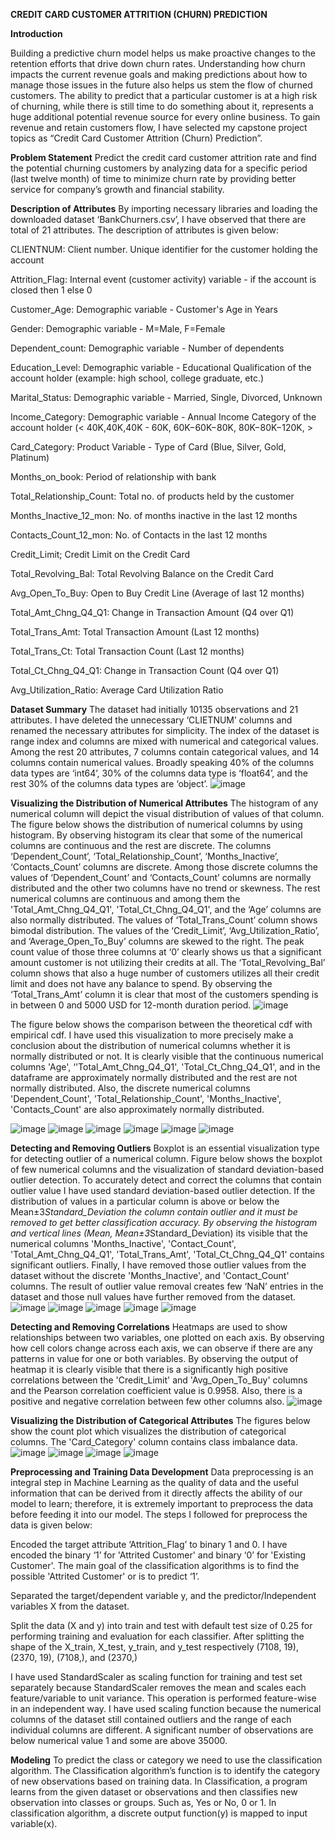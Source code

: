 **CREDIT CARD CUSTOMER ATTRITION (CHURN) PREDICTION**

**Introduction**

Building a predictive churn model helps us make proactive changes to the retention efforts that drive down churn rates. Understanding how churn impacts the current revenue goals and making predictions about how to manage those issues in the future also helps us stem the flow of churned customers. The ability to predict that a particular customer is at a high risk of churning, while there is still time to do something about it, represents a huge additional potential revenue source for every online business. To gain revenue and retain customers flow, I have selected my capstone project topics as “Credit Card Customer Attrition (Churn) Prediction”.

**Problem Statement**
Predict the credit card customer attrition rate and find the potential churning customers by analyzing data for a specific period (last twelve month) of time to minimize churn rate by providing better service for company’s growth and financial stability.

**Description of Attributes**
By importing necessary libraries and loading the downloaded dataset ‘BankChurners.csv’, I have observed that there are total of 21 attributes. The description of attributes is given below:

CLIENTNUM: Client number. Unique identifier for the customer holding the account

Attrition_Flag: Internal event (customer activity) variable - if the account is closed then 1 else 0

Customer_Age: Demographic variable - Customer's Age in Years

Gender: Demographic variable - M=Male, F=Female

Dependent_count: Demographic variable - Number of dependents

Education_Level: Demographic variable - Educational Qualification of the account holder (example: high school, college graduate, etc.)

Marital_Status: Demographic variable - Married, Single, Divorced, Unknown

Income_Category: Demographic variable - Annual Income Category of the account holder (< 40K,40K,40K - 60K, 60K−60K−80K, 80K−80K−120K, >

Card_Category: Product Variable - Type of Card (Blue, Silver, Gold, Platinum)

Months_on_book: Period of relationship with bank

Total_Relationship_Count: Total no. of products held by the customer

Months_Inactive_12_mon: No. of months inactive in the last 12 months

Contacts_Count_12_mon: No. of Contacts in the last 12 months

Credit_Limit; Credit Limit on the Credit Card

Total_Revolving_Bal: Total Revolving Balance on the Credit Card

Avg_Open_To_Buy: Open to Buy Credit Line (Average of last 12 months)

Total_Amt_Chng_Q4_Q1: Change in Transaction Amount (Q4 over Q1)

Total_Trans_Amt: Total Transaction Amount (Last 12 months)

Total_Trans_Ct: Total Transaction Count (Last 12 months)

Total_Ct_Chng_Q4_Q1: Change in Transaction Count (Q4 over Q1)

Avg_Utilization_Ratio: Average Card Utilization Ratio

**Dataset Summary**
The dataset had initially 10135 observations and 21 attributes. I have deleted the unnecessary ‘CLIETNUM’ columns and renamed the necessary attributes for simplicity. The index of the dataset is range index and columns are mixed with numerical and categorical values. Among the rest 20 attributes, 7 columns contain categorical values, and 14 columns contain numerical values. Broadly speaking 40% of the columns data types are ‘int64’, 30% of the columns data type is ‘float64’, and the rest 30% of the columns data types are ‘object’.
![image](https://user-images.githubusercontent.com/79649430/139185564-6a88c18a-607e-47a6-80f8-19277974bf20.png)

**Visualizing the Distribution of Numerical Attributes**
The histogram of any numerical column will depict the visual distribution of values of that column. The figure below shows the distribution of numerical columns by using histogram. By observing histogram its clear that some of the numerical columns are continuous and the rest are discrete. The columns ‘Dependent_Count’, ‘Total_Relationship_Count’, ‘Months_Inactive’, ‘Contacts_Count’ columns are discrete. Among those discrete columns the values of ‘Dependent_Count’ and ‘Contacts_Count’ columns are normally distributed and the other two columns have no trend or skewness. The rest numerical columns are continuous and among them the 'Total_Amt_Chng_Q4_Q1', 'Total_Ct_Chng_Q4_Q1', and the ‘Age’ columns are also normally distributed. The values of ‘Total_Trans_Count’ column shows bimodal distribution. The values of the ‘Credit_Limit’, ‘Avg_Utilization_Ratio’, and ‘Average_Open_To_Buy’ columns are skewed to the right. The peak count value of those three columns at ‘0’ clearly shows us that a significant amount customer is not utilizing their credits at all. The ‘Total_Revolving_Bal’ column shows that also a huge number of customers utilizes all their credit limit and does not have any balance to spend. By observing the ‘Total_Trans_Amt’ column it is clear that most of the customers spending is in between 0 and 5000 USD for 12-month duration period. 
![image](https://user-images.githubusercontent.com/79649430/139188748-a19bae48-028c-4a86-9065-16824e26548d.png)

The figure below shows the comparison between the theoretical cdf with empirical cdf. I have used this visualization to more precisely make a conclusion about the distribution of numerical columns whether it is normally distributed or not. It is clearly visible that the continuous numerical columns 'Age', ‘'Total_Amt_Chng_Q4_Q1', 'Total_Ct_Chng_Q4_Q1', and in the dataframe are approximately normally distributed and the rest are not normally distributed. Also, the discrete numerical columns 'Dependent_Count', 'Total_Relationship_Count', 'Months_Inactive', 'Contacts_Count' are also approximately normally distributed.

![image](https://user-images.githubusercontent.com/79649430/139188859-8bf7df42-ebb7-41b7-9835-dbcf1fcb0cde.png) ![image](https://user-images.githubusercontent.com/79649430/139188888-1892ed5a-74f8-474c-aed6-3ec574189873.png) 
![image](https://user-images.githubusercontent.com/79649430/139188929-ba706dc0-943f-4035-87d2-7266393eb13d.png) ![image](https://user-images.githubusercontent.com/79649430/139188967-80dcb100-c2c1-4177-8d18-6241790dceac.png) ![image](https://user-images.githubusercontent.com/79649430/139189093-0b17d69d-ceeb-418e-8239-076ae1ac1edc.png) ![image](https://user-images.githubusercontent.com/79649430/139189121-225991b7-865b-43e6-8a73-a825c6689b31.png)

**Detecting and Removing Outliers**
Boxplot is an essential visualization type for detecting outlier of a numerical column. Figure below shows the boxplot of few numerical columns and the visualization of standard deviation-based outlier detection. To accurately detect and correct the columns that contain outlier value I have used standard deviation-based outlier detection. If the distribution of values in a particular column is above or below the Mean±3*Standard_Deviation the column contain outlier and it must be removed to get better classification accuracy. By observing the histogram and vertical lines (Mean,  Mean±3*Standard_Deviation) its visible that the numerical columns 'Months_Inactive', 'Contact_Count', 'Total_Amt_Chng_Q4_Q1', 'Total_Trans_Amt', 'Total_Ct_Chng_Q4_Q1' contains significant outliers. Finally, I have removed those outlier values from the dataset without the discrete 'Months_Inactive', and 'Contact_Count' columns. The result of outlier value removal creates few ‘NaN’ entries in the dataset and those null values have further removed from the dataset.
![image](https://user-images.githubusercontent.com/79649430/139189226-a047cd65-b6a6-4f51-8019-4058eba6b685.png)
![image](https://user-images.githubusercontent.com/79649430/139189262-84e4bf38-85bf-4d57-bf92-ebdcb718cdfc.png) ![image](https://user-images.githubusercontent.com/79649430/139189278-6e89cbf7-da54-472f-b6d0-c2df980adce9.png) ![image](https://user-images.githubusercontent.com/79649430/139189305-083cb888-243d-4f62-8d9d-11384439498d.png) ![image](https://user-images.githubusercontent.com/79649430/139189334-2c908f21-748f-4c52-a1d8-6ced7fac5495.png)

**Detecting and Removing Correlations**
Heatmaps are used to show relationships between two variables, one plotted on each axis. By observing how cell colors change across each axis, we can observe if there are any patterns in value for one or both variables. By observing the output of heatmap it is clearly visible that there is a significantly high positive correlations between the 'Credit_Limit' and 'Avg_Open_To_Buy' columns and the Pearson correlation coefficient value is 0.9958. Also, there is a positive and negative correlation between few other columns also.
![image](https://user-images.githubusercontent.com/79649430/139189433-80ed8f9f-3857-4be6-9622-ba63915124d6.png)

**Visualizing the Distribution of Categorical Attributes**
The figures below show the count plot which visualizes the distribution of categorical columns. The 'Card_Category' column contains class imbalance data.
![image](https://user-images.githubusercontent.com/79649430/139189564-d34dcf0a-56c2-4693-a645-d3f1cfc83da2.png) ![image](https://user-images.githubusercontent.com/79649430/139189583-58e026dd-540a-4b04-981c-e8b4cb54c0a6.png) ![image](https://user-images.githubusercontent.com/79649430/139189613-99f431c1-3b44-4e7f-9e82-b7e36b4713dd.png) ![image](https://user-images.githubusercontent.com/79649430/139189633-5e01a8fa-f448-402d-91a5-2687e6c970ad.png)

**Preprocessing and Training Data Development**
Data preprocessing is an integral step in Machine Learning as the quality of data and the useful information that can be derived from it directly affects the ability of our model to learn; therefore, it is extremely important to preprocess the data before feeding it into our model. The steps I followed for preprocess the data is given below:

Encoded the target attribute ‘Attrition_Flag’ to binary 1 and 0. I have encoded the binary ‘1’ for 'Attrited Customer' and binary ‘0’ for 'Existing Customer'. The main goal of the classification algorithms is to find the possible 'Attrited Customer' or is to predict ‘1’.

Separated the target/dependent variable y, and the predictor/Independent variables X from the dataset.

Split the data (X and y) into train and test with default test size of 0.25 for performing training and evaluation for each classifier. After splitting the shape of the X_train, X_test, y_train, and y_test respectively (7108, 19), (2370, 19), (7108,), and (2370,)

I have used StandardScaler as scaling function for training and test set separately because StandardScaler removes the mean and scales each feature/variable to unit variance. This operation is performed feature-wise in an independent way. I have used scaling function because the numerical columns of the dataset still contained outliers and the range of each individual columns are different. A significant number of observations are below numerical value 1 and some are above 35000.

**Modeling**
To predict the class or category we need to use the classification algorithm. The Classification algorithm’s function is to identify the category of new observations based on training data. In Classification, a program learns from the given dataset or observations and then classifies new observation into classes or groups. Such as, Yes or No, 0 or 1. In classification algorithm, a discrete output function(y) is mapped to input variable(x). 












